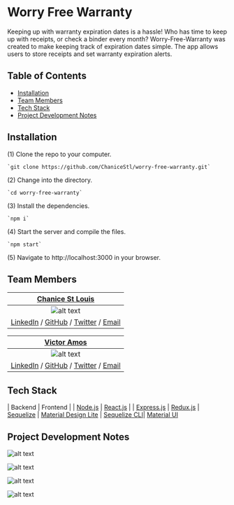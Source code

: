 # Worry Free Warranty

  Keeping up with warranty expiration dates is a hassle! Who has time to keep up with receipts, or check a binder every month? Worry-Free-Warranty was created to make keeping track of expiration dates simple. The app allows users to store receipts and set warranty expiration alerts.


## Table of Contents

  * [Installation](#installation)
  * [Team Members](#team-members)
  * [Tech Stack](#tech-stack)
  * [Project Development Notes](#project-development-notes)


## <a name="installation"></a>Installation
  (1) Clone the repo to your computer.

    `git clone https://github.com/ChaniceStl/worry-free-warranty.git`

  (2) Change into the directory.

    `cd worry-free-warranty`

  (3) Install the dependencies.

    `npm i`

  (4) Start the server and compile the files.

    `npm start`

  (5) Navigate to http://localhost:3000 in your browser.


## <a name="team-members"></a>Team Members


  | [Chanice St Louis](https://github.com/chanicestl "Chanice St Louis' GitHub") |
  |:----------------:|
  | ![alt text](https://s25.postimg.org/nkxznyrvf/chanice_stlouis.png "Chanice St Louis") |
  | [LinkedIn](https://www.linkedin.com/in/chanice-stlouis/) / [GitHub](https://github.com/chanicestl) / [Twitter](https://twitter.com/chanicestlouis) / [Email](mailto:chanicestlouis2020@gmail.com) |

  | [Victor Amos](https://github.com/victoramosjr "Victor Amos' GitHub") |
  |:-----------:|
  | ![alt text](https://s25.postimg.org/5n5jvttsr/victor_amos.png "Victor Amos") |
  | [LinkedIn](https://www.linkedin.com/in/victoramosjr/) / [GitHub](https://github.com/victoramosjr) / [Twitter](https://twitter.com/mrvictoramos) / [Email](mailto:victor@victoramos.com) |

## <a name="tech-stack"></a>Tech Stack

  | Backend | Frontend |
  | [Node.js](https://github.com/nodejs/node) | [React.js](https://github.com/facebook/react) |
  | [Express.js](https://github.com/expressjs/express) | [Redux.js](https://github.com/reactjs/redux)
  | [Sequelize](https://github.com/sequelize/sequelize) | [Material Design Lite](https://getmdl.io/index.html)
  | [Sequelize CLI](https://github.com/sequelize/cli)| [Material UI](http://www.material-ui.com/#/)

## <a name="project-development-notes"></a>Project Development Notes

  ![alt text](https://s26.postimg.org/jl2653x15/login.png "Login Page")

  ![alt text](https://s26.postimg.org/d4t7f0ohl/signup_modal.png "Signup Modal")

  ![alt text](https://s26.postimg.org/j70u5icxl/user_profile.png "User Profile")

  ![alt text](https://s26.postimg.org/7qpttq9dl/add_new_warranty.png "New Warranty")
